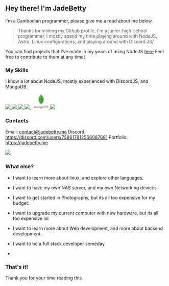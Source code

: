 ## Hey there! I'm JadeBetty
I'm a Cambodian programmer, please give me a read about me below.

> Thanks for visiting my Github profile, I'm a junior-high-school programmer, I mostly spend my time playing around with NodeJS, Astro, Linux configurations, and playing around with Discord.JS/

You can find projects that I've made in my years of using NodeJS [here](https://github.com/JadeBetty?tab=repositories)
Feel free to contribute to them at any time!

### My Skills
I know a lot about NodeJS, mostly experienced with DiscordJS, and MongoDB.
<p align="left"> 
    <a href="https://developer.mozilla.org/en-US/docs/Web/JavaScript" target="_blank"> <img src="https://img.icons8.com/color/48/000000/javascript.png"/> </a> 
    <a href="https://www.w3.org/html/" target="_blank"> <img src="https://img.icons8.com/color/48/000000/html-5.png"/> </a> 
    <a href="https://www.w3schools.com/css/" target="_blank"> <img src="https://img.icons8.com/color/48/000000/css3.png"/> </a> 
    <a style="padding-right:8px;" href="https://nodejs.org" target="_blank"> <img src="https://img.icons8.com/color/48/000000/nodejs.png"/> </a> 
    <a href="https://www.mongodb.com/" target="_blank"> <img src="https://raw.githubusercontent.com/devicons/devicon/master/icons/mongodb/mongodb-original-wordmark.svg" alt="mongodb" width="48" height="48"/> </a> 
    <a href="https://git-scm.com/" target="_blank"> <img src="https://img.icons8.com/color/48/000000/git.png"/> </a> 
</p>

### Contacts
Email: contact@jadebetty.me
Discord: https://discord.com/users/758617912566087681
Portfolio: https://jadebetty.me



<img src="https://discord.c99.nl/widget/theme-4/758617912566087681.png">

### What else?
- I want to learn more about linux, and explore other languages.
- I want to have my own NAS server, and my own Networking devices
- I want to get started in Photography, but its all too expensive for my budget.
- I want to upgrade my current computer with new hardware, but its all too expensive lol
- I want to learn more about Web development, and more about backend development.
- I want to be a full stack developer someday

- 
### That's it!
Thank you for your time reading this.

